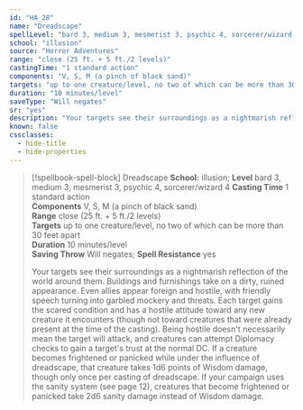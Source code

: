 ```yaml
---
id: "HA_28"
name: "Dreadscape"
spellLevel: "bard 3, medium 3, mesmerist 3, psychic 4, sorcerer/wizard 4"
school: "illusion"
source: "Horror Adventures"
range: "close (25 ft. + 5 ft./2 levels)"
castingTime: "1 standard action"
components: "V, S, M (a pinch of black sand)"
targets: "up to one creature/level, no two of which can be more than 30 feet apart"
duration: "10 minutes/level"
saveType: "Will negates"
sr: "yes"
description: "Your targets see their surroundings as a nightmarish reflection of the world around them. Buildings and furnishings take on a dirty, ruined appearance. Even allies appear foreign and hostile, with friendly speech turning into garbled mockery and threats.  Each target gains the scared condition and has a hostile attitude toward any new creature it encounters (though not toward creatures that were already present at the time of the casting). Being hostile doesn't necessarily mean the target will attack, and creatures can attempt Diplomacy checks to gain a target's trust at the normal DC. If a creature becomes frightened or panicked while under the influence of dreadscape, that creature takes 1d6 points of Wisdom damage, though only once per casting of dreadscape.  If your campaign uses the sanity system (see page 12), creatures that become frightened or panicked take 2d6 sanity damage instead of Wisdom damage."
known: false
cssclasses:
  - hide-title
  - hide-properties
---
```


> [!spellbook-spell-block] Dreadscape
> **School:** illusion; **Level** bard 3, medium 3, mesmerist 3, psychic 4, sorcerer/wizard 4
> **Casting Time** 1 standard action  
> **Components** V, S, M (a pinch of black sand)  
> **Range** close (25 ft. + 5 ft./2 levels)  
> **Targets** up to one creature/level, no two of which can be more than 30 feet apart  
> **Duration** 10 minutes/level  
> **Saving Throw** Will negates; **Spell Resistance** yes
> 
> Your targets see their surroundings as a nightmarish reflection of the world around them. Buildings and furnishings take on a dirty, ruined appearance. Even allies appear foreign and hostile, with friendly speech turning into garbled mockery and threats.  Each target gains the scared condition and has a hostile attitude toward any new creature it encounters (though not toward creatures that were already present at the time of the casting). Being hostile doesn't necessarily mean the target will attack, and creatures can attempt Diplomacy checks to gain a target's trust at the normal DC. If a creature becomes frightened or panicked while under the influence of dreadscape, that creature takes 1d6 points of Wisdom damage, though only once per casting of dreadscape.  If your campaign uses the sanity system (see page 12), creatures that become frightened or panicked take 2d6 sanity damage instead of Wisdom damage.